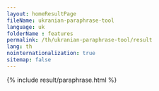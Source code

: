 ```yaml
---
layout: homeResultPage
fileName: ukranian-paraphrase-tool
language: uk
folderName : features
permalink: /th/ukranian-paraphrase-tool/result
lang: th
nointernationalization: true
sitemap: false
---
```

{% include result/paraphrase.html %}

<script src="/js/result/paraprashing.js" data-foldername="{{page.folderName}}" data-lang="{{page.lang}}"></script>